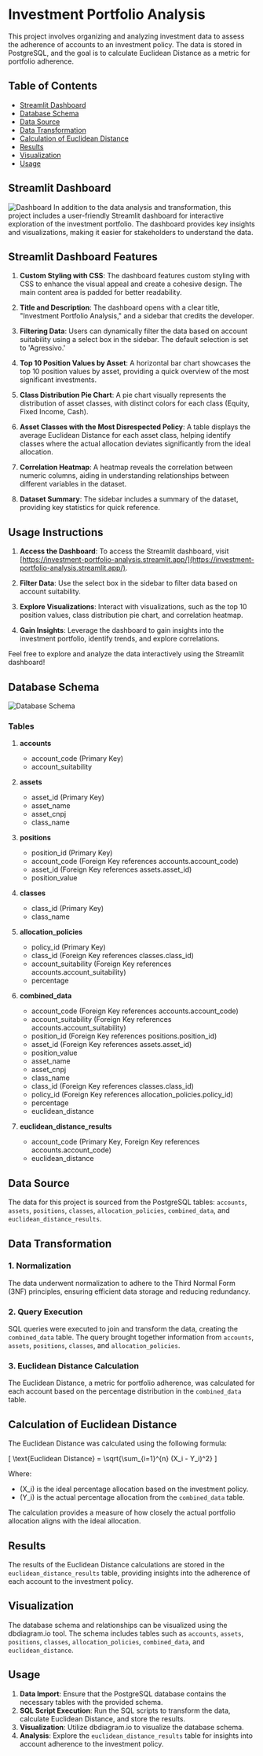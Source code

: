 # Investment Portfolio Analysis

This project involves organizing and analyzing investment data to assess the adherence of accounts to an investment policy. The data is stored in PostgreSQL, and the goal is to calculate Euclidean Distance as a metric for portfolio adherence.

## Table of Contents
- [Streamlit Dashboard](#streamlit-dashboard)
- [Database Schema](#database-schema)
- [Data Source](#data-source)
- [Data Transformation](#data-transformation)
- [Calculation of Euclidean Distance](#calculation-of-euclidean-distance)
- [Results](#results)
- [Visualization](#visualization)
- [Usage](#usage)

## Streamlit Dashboard
![Dashboard](sample_dashboard.png)
In addition to the data analysis and transformation, this project includes a user-friendly Streamlit dashboard for interactive exploration of the investment portfolio. The dashboard provides key insights and visualizations, making it easier for stakeholders to understand the data.

## Streamlit Dashboard Features

1. **Custom Styling with CSS**: The dashboard features custom styling with CSS to enhance the visual appeal and create a cohesive design. The main content area is padded for better readability.

2. **Title and Description**: The dashboard opens with a clear title, "Investment Portfolio Analysis," and a sidebar that credits the developer.

3. **Filtering Data**: Users can dynamically filter the data based on account suitability using a select box in the sidebar. The default selection is set to 'Agressivo.'

4. **Top 10 Position Values by Asset**: A horizontal bar chart showcases the top 10 position values by asset, providing a quick overview of the most significant investments.

5. **Class Distribution Pie Chart**: A pie chart visually represents the distribution of asset classes, with distinct colors for each class (Equity, Fixed Income, Cash).

6. **Asset Classes with the Most Disrespected Policy**: A table displays the average Euclidean Distance for each asset class, helping identify classes where the actual allocation deviates significantly from the ideal allocation.

7. **Correlation Heatmap**: A heatmap reveals the correlation between numeric columns, aiding in understanding relationships between different variables in the dataset.

8. **Dataset Summary**: The sidebar includes a summary of the dataset, providing key statistics for quick reference.

## Usage Instructions

1. **Access the Dashboard**: To access the Streamlit dashboard, visit [https://investment-portfolio-analysis.streamlit.app/](https://investment-portfolio-analysis.streamlit.app/).

2. **Filter Data**: Use the select box in the sidebar to filter data based on account suitability.

3. **Explore Visualizations**: Interact with visualizations, such as the top 10 position values, class distribution pie chart, and correlation heatmap.

4. **Gain Insights**: Leverage the dashboard to gain insights into the investment portfolio, identify trends, and explore correlations.

Feel free to explore and analyze the data interactively using the Streamlit dashboard!


## Database Schema
![Database Schema](Untitled%20(1).png)

### Tables
1. **accounts**
   - account_code (Primary Key)
   - account_suitability

2. **assets**
   - asset_id (Primary Key)
   - asset_name
   - asset_cnpj
   - class_name

3. **positions**
   - position_id (Primary Key)
   - account_code (Foreign Key references accounts.account_code)
   - asset_id (Foreign Key references assets.asset_id)
   - position_value

4. **classes**
   - class_id (Primary Key)
   - class_name

5. **allocation_policies**
   - policy_id (Primary Key)
   - class_id (Foreign Key references classes.class_id)
   - account_suitability (Foreign Key references accounts.account_suitability)
   - percentage

6. **combined_data**
   - account_code (Foreign Key references accounts.account_code)
   - account_suitability (Foreign Key references accounts.account_suitability)
   - position_id (Foreign Key references positions.position_id)
   - asset_id (Foreign Key references assets.asset_id)
   - position_value
   - asset_name
   - asset_cnpj
   - class_name
   - class_id (Foreign Key references classes.class_id)
   - policy_id (Foreign Key references allocation_policies.policy_id)
   - percentage
   - euclidean_distance

7. **euclidean_distance_results**
   - account_code (Primary Key, Foreign Key references accounts.account_code)
   - euclidean_distance

## Data Source

The data for this project is sourced from the PostgreSQL tables: `accounts`, `assets`, `positions`, `classes`, `allocation_policies`, `combined_data`, and `euclidean_distance_results`.

## Data Transformation

### 1. Normalization
The data underwent normalization to adhere to the Third Normal Form (3NF) principles, ensuring efficient data storage and reducing redundancy.

### 2. Query Execution
SQL queries were executed to join and transform the data, creating the `combined_data` table. The query brought together information from `accounts`, `assets`, `positions`, `classes`, and `allocation_policies`.

### 3. Euclidean Distance Calculation
The Euclidean Distance, a metric for portfolio adherence, was calculated for each account based on the percentage distribution in the `combined_data` table.

## Calculation of Euclidean Distance

The Euclidean Distance was calculated using the following formula:

\[ \text{Euclidean Distance} = \sqrt{\sum_{i=1}^{n} (X_i - Y_i)^2} \]

Where:
- \(X_i\) is the ideal percentage allocation based on the investment policy.
- \(Y_i\) is the actual percentage allocation from the `combined_data` table.

The calculation provides a measure of how closely the actual portfolio allocation aligns with the ideal allocation.

## Results

The results of the Euclidean Distance calculations are stored in the `euclidean_distance_results` table, providing insights into the adherence of each account to the investment policy.

## Visualization

The database schema and relationships can be visualized using the dbdiagram.io tool. The schema includes tables such as `accounts`, `assets`, `positions`, `classes`, `allocation_policies`, `combined_data`, and `euclidean_distance`.

## Usage

1. **Data Import**: Ensure that the PostgreSQL database contains the necessary tables with the provided schema.
2. **SQL Script Execution**: Run the SQL scripts to transform the data, calculate Euclidean Distance, and store the results.
3. **Visualization**: Utilize dbdiagram.io to visualize the database schema.
4. **Analysis**: Explore the `euclidean_distance_results` table for insights into account adherence to the investment policy.
